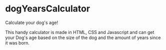 # dogYearsCalculator
Calculate your dog's age!

This handy calculator is made in HTML, CSS and Javascript and can get your Dog's age based on the size of the dog and the amount of years since it was born.

